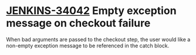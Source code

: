 # [JENKINS-34042](https://issues.jenkins-ci.org/browse/JENKINS-34042) Empty exception message on checkout failure

When bad arguments are passed to the checkout step, the user would like
a non-empty exception message to be referenced in the catch block.
